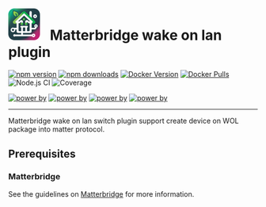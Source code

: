 # <img src="https://github.com/Luligu/matterbridge/blob/main/frontend/public/matterbridge%2064x64.png" alt="Matterbridge Logo" width="64px" height="64px">&nbsp;&nbsp;&nbsp;Matterbridge wake on lan plugin

[![npm version](https://img.shields.io/npm/v/matterbridge-example-dynamic-platform.svg)](https://www.npmjs.com/package/matterbridge-wake-on-lan)
[![npm downloads](https://img.shields.io/npm/dt/matterbridge-example-dynamic-platform.svg)](https://www.npmjs.com/package/matterbridge-wake-on-lan)
[![Docker Version](https://img.shields.io/docker/v/luligu/matterbridge?label=docker%20version&sort=semver)](https://hub.docker.com/r/luligu/matterbridge)
[![Docker Pulls](https://img.shields.io/docker/pulls/luligu/matterbridge.svg)](https://hub.docker.com/r/luligu/matterbridge)
![Node.js CI](https://github.com/maintainer64/matterbridge-wake-on-lan/actions/workflows/build-matterbridge-plugin.yml/badge.svg)
![Coverage](https://img.shields.io/badge/Jest%20coverage-100%25-brightgreen)

[![power by](https://img.shields.io/badge/powered%20by-matterbridge-blue)](https://www.npmjs.com/package/matterbridge)
[![power by](https://img.shields.io/badge/powered%20by-matter--history-blue)](https://www.npmjs.com/package/matter-history)
[![power by](https://img.shields.io/badge/powered%20by-node--ansi--logger-blue)](https://www.npmjs.com/package/node-ansi-logger)
[![power by](https://img.shields.io/badge/powered%20by-node--persist--manager-blue)](https://www.npmjs.com/package/node-persist-manager)

---

Matterbridge wake on lan switch plugin support create device on WOL package into matter protocol.

## Prerequisites

### Matterbridge

See the guidelines on [Matterbridge](https://github.com/Luligu/matterbridge/blob/main/README.md) for more information.

